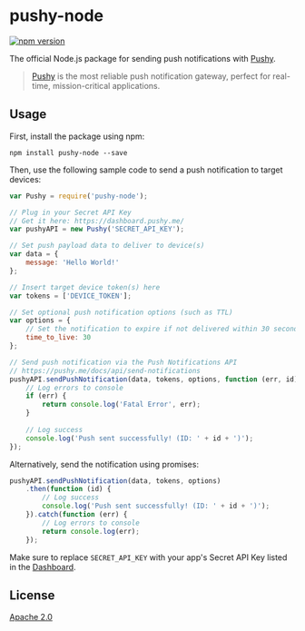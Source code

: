 # pushy-node
[![npm version](https://badge.fury.io/js/pushy-node.svg)](https://www.npmjs.com/package/pushy-node)

The official Node.js package for sending push notifications with [Pushy](https://pushy.me/).

> [Pushy](https://pushy.me/) is the most reliable push notification gateway, perfect for real-time, mission-critical applications.

## Usage

First, install the package using npm:

```shell
npm install pushy-node --save
```

Then, use the following sample code to send a push notification to target devices:

```js
var Pushy = require('pushy-node');

// Plug in your Secret API Key
// Get it here: https://dashboard.pushy.me/
var pushyAPI = new Pushy('SECRET_API_KEY');

// Set push payload data to deliver to device(s)
var data = {
    message: 'Hello World!'
};

// Insert target device token(s) here
var tokens = ['DEVICE_TOKEN'];

// Set optional push notification options (such as TTL)
var options = {
    // Set the notification to expire if not delivered within 30 seconds
    time_to_live: 30
};

// Send push notification via the Push Notifications API
// https://pushy.me/docs/api/send-notifications
pushyAPI.sendPushNotification(data, tokens, options, function (err, id) {
    // Log errors to console
    if (err) {
        return console.log('Fatal Error', err);
    }
    
    // Log success
    console.log('Push sent successfully! (ID: ' + id + ')');
});
```

Alternatively, send the notification using promises:

```js
pushyAPI.sendPushNotification(data, tokens, options)
    .then(function (id) {
        // Log success
        console.log('Push sent successfully! (ID: ' + id + ')');
    }).catch(function (err) {
        // Log errors to console
        return console.log(err);
    });
```

Make sure to replace `SECRET_API_KEY` with your app's Secret API Key listed in the [Dashboard](https://dashboard.pushy.me/). 

## License

[Apache 2.0](LICENSE)
